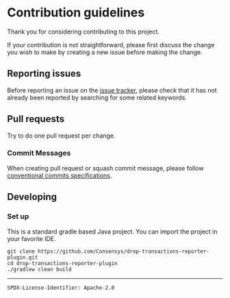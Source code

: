 # Contribution guidelines

Thank you for considering contributing to this project.

If your contribution is not straightforward, please first discuss the change you
wish to make by creating a new issue before making the change.

## Reporting issues

Before reporting an issue on the
[issue tracker](https://github.com/Consensys/drop-transactions-reporter-plugin/issues),
please check that it has not already been reported by searching for some related
keywords.

## Pull requests

Try to do one pull request per change.

### Commit Messages

When creating pull request or squash commit message, please follow
[conventional commits specifications](https://www.conventionalcommits.org/en/v1.0.0/).


## Developing

### Set up

This is a standard gradle based Java project. You can import the project in your favorite IDE.

```shell
git clone https://github.com/Consensys/drop-transactions-reporter-plugin.git
cd drop-transactions-reporter-plugin
./gradlew clean build
```

---
`SPDX-License-Identifier: Apache-2.0`



